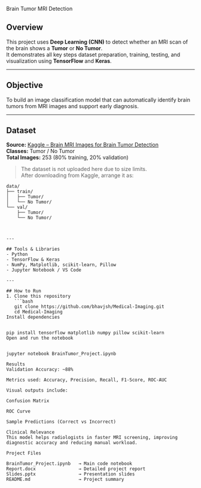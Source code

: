 Brain Tumor MRI Detection

## Overview
This project uses **Deep Learning (CNN)** to detect whether an MRI scan of the brain shows a **Tumor** or **No Tumor**.  
It demonstrates all key steps dataset preparation, training, testing, and visualization using **TensorFlow** and **Keras**.

---

## Objective
To build an image classification model that can automatically identify brain tumors from MRI images and support early diagnosis.

---

## Dataset
**Source:** [Kaggle – Brain MRI Images for Brain Tumor Detection](https://www.kaggle.com/datasets/navoneel/brain-mri-images-for-brain-tumor-detection)  
**Classes:** Tumor / No Tumor  
**Total Images:** 253 (80% training, 20% validation)

> The dataset is not uploaded here due to size limits.  
> After downloading from Kaggle, arrange it as:
> 
```text
data/
├── train/
│   ├── Tumor/
│   └── No Tumor/
└── val/
    ├── Tumor/
    └── No Tumor/



---

## Tools & Libraries
- Python  
- TensorFlow & Keras  
- NumPy, Matplotlib, scikit-learn, Pillow  
- Jupyter Notebook / VS Code  

---

## How to Run
1. Clone this repository  
   ```bash
   git clone https://github.com/bhavjsh/Medical-Imaging.git
   cd Medical-Imaging
Install dependencies


pip install tensorflow matplotlib numpy pillow scikit-learn
Open and run the notebook


jupyter notebook BrainTumor_Project.ipynb

Results
Validation Accuracy: ~88%

Metrics used: Accuracy, Precision, Recall, F1-Score, ROC-AUC

Visual outputs include:

Confusion Matrix

ROC Curve

Sample Predictions (Correct vs Incorrect)

Clinical Relevance
This model helps radiologists in faster MRI screening, improving diagnostic accuracy and reducing manual workload.

Project Files

BrainTumor_Project.ipynb   → Main code notebook  
Report.docx                → Detailed project report  
Slides.pptx                → Presentation slides  
README.md                  → Project summary  

